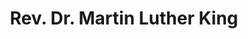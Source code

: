 ---
pid: mp56
title: Rev. Dr. Martin Luther King
location_transcription: City Hall
coordinates: "[-75.164109237156, 39.95247759386]"
zipcode: '19143'
gen_neighborhood: West Philadelphia
neighborhood: University City
outside_phl: 
age: '37'
age_range: 30-39
instagram: 
image_file_name: mp_56.jpg
proposal_transcription: I had a dream, a wonderful drea, that we shall overcome.
topic: African Americans,Person,History,Inclusivity,Social Justice,Race Ethnicity
topic_summary: 0, 0, 0, 0, 0, 0
type: Other No Form,Memorial
keywords_other: martin luther king
credit: 
image_labels: 
twitter: 
facebook: 
permalink: "/monuments/mp56/"
layout: item-page
---